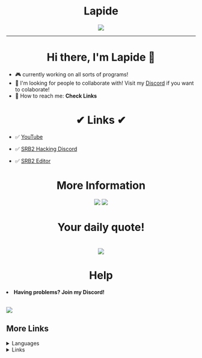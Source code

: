<h1 align = "center">Lapide</h1>
  <p  align = "center"><img src="https://avatars.githubusercontent.com/u/64395933?v=4"></img></p>
  <hr>

  
<h1  align = "center"> Hi there, I'm Lapide 👋 </h1>

- 🎮 currently working on all sorts of programs!
- 🎇 I'm looking for people to collaborate with! Visit my [Discord](https://discord.gg/NSqAwfSt2y) if you want to colaborate!
- 🧵 How to reach me: **Check Links**
<h1  align = "center">✔ Links ✔</h1>

- ✅ [YouTube](https://www.youtube.com/channel/UCL3XW3JfhRCZpeHJOFAV56Q)

- ✅ [SRB2 Hacking Discord](https://discord.gg/N6vQDFv9gg)

- ✅ [SRB2 Editor](https://srb2-editor.glitch.me/)

<h1 align = "center"> More Information </h1>
<p align = "center">


<img src="https://github-readme-stats.vercel.app/api?username=nonumbershere&theme=material-palenight&show_icons=true">
<img src="https://github-readme-stats.vercel.app/api/top-langs/?username=nonumbershere&langs_count=17&theme=material-palenight&layout=compact">

<br>

  
</p>
<h1 align = "center">Your daily quote!<h1>
<p align = "center">
  <img src = "https://github-readme-quotes.herokuapp.com/quote?theme=nightowl&animation=grow_out_in&layout=churchill&font=Redressed" >
</p>

<h1 align = "center">Help</h1>
<p align = "center">
  
 <li><b>Having problems? Join my Discord!</b>
  </li>
  <br>
  
  <a href="https://discord.gg/NSqAwfSt2y"><img src="https://discord.com/api/guilds/844672127420203018/widget.png?style=banner4" /></a>
  </p>
  <h2>More Links</h2>
<details>
  <summary>Languages</summary>
  
  - [x] Javascript
  - [x] Python
  - [x] C#
  - [x] C++
  - [x] Batch
  - [x] HTML
  - [x] TypeScript
  - [ ] Objective C
  - [ ] Ruby
  - [ ] Java
  - [ ] C
  
  </details>
  
  <details>
    <summary>Links</summary>
    <li><a href="https://www.youtube.com/channel/UCL3XW3JfhRCZpeHJOFAV56Q?sub_confirmation=1">YouTube</a></li>
  </details>
